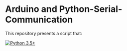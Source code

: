 # Arduino and Python-Serial-Communication

This repository presents a script that:


<div align="left">

<a href="https://www.python.org/downloads/"><img alt="Python 3.5+" src="https://img.shields.io/badge/python-2.7+-yellow.svg" /></a>
